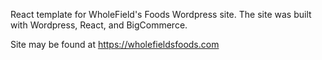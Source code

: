 React template for WholeField's Foods Wordpress site.
The site was built with Wordpress, React, and BigCommerce.

Site may be found at https://wholefieldsfoods.com
